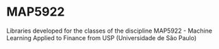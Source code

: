 # MAP5922
Libraries developed for the classes of  the discipline MAP5922 - Machine Learning Applied to Finance from USP (Universidade de São Paulo)
